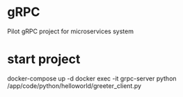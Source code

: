 # gRPC
Pilot gRPC project for microservices system

# start project
docker-compose up -d
docker exec -it grpc-server python /app/code/python/helloworld/greeter_client.py
